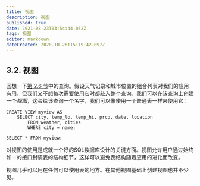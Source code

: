 ```yaml
---
title: 视图
description: 视图
published: true
date: 2021-08-23T03:54:44.052Z
tags: 视图
editor: markdown
dateCreated: 2020-10-26T15:19:42.097Z
---
```


## 3.2. 视图



回想一下[第 2.6 节](tutorial-join)中的查询。假设天气记录和城市位置的组合列表对我们的应用有用，但我们又不想每次需要使用它时都敲入整个查询。我们可以在该查询上创建一个*视图*，这会给该查询一个名字，我们可以像使用一个普通表一样来使用它：

```
CREATE VIEW myview AS
    SELECT city, temp_lo, temp_hi, prcp, date, location
        FROM weather, cities
        WHERE city = name;

SELECT * FROM myview;
```



对视图的使用是成就一个好的SQL数据库设计的关键方面。视图允许用户通过始终如一的接口封装表的结构细节，这样可以避免表结构随着应用的进化而改变。

视图几乎可以用在任何可以使用表的地方。在其他视图基础上创建视图也并不少见。